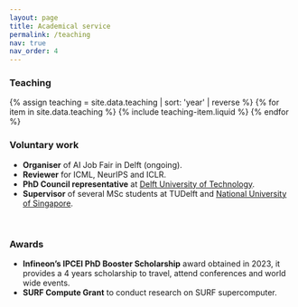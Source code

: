 ```yaml
---
layout: page
title: Academical service
permalink: /teaching
nav: true
nav_order: 4
---
```



### Teaching
{% assign teaching = site.data.teaching | sort: 'year' | reverse %}
{% for item in site.data.teaching %}
  {% include teaching-item.liquid %}
{% endfor %}
<br>


### Voluntary work
- **Organiser** of AI Job Fair in Delft (ongoing).
- **Reviewer** for ICML, NeurIPS and ICLR. 
- **PhD Council representative** at [Delft University of Technology](https://www.tudelft.nl/en/eemcs/the-faculty/eemcs-phd-council). 
- **Supervisor** of several MSc students at TUDelft and [National University of Singapore](https://www.cogai4sci.com). 
<br>

### Awards
- **Infineon’s IPCEI PhD Booster Scholarship** award obtained in 2023, it provides a 4 years scholarship to travel, attend conferences and world wide events.  
- **SURF Compute Grant** to conduct research on SURF supercomputer. 
